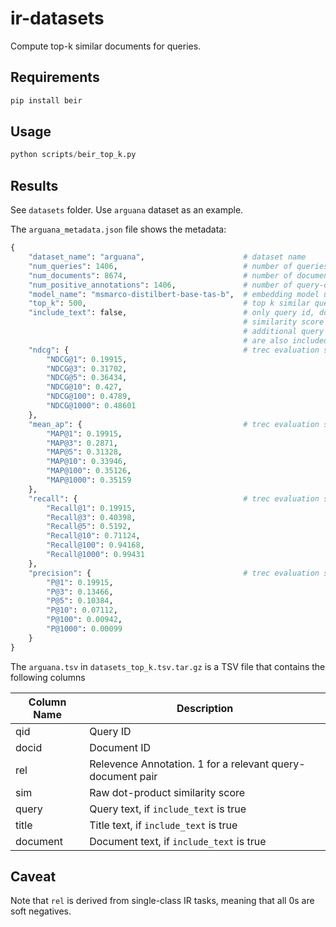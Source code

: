 # ir-datasets

Compute top-k similar documents for queries.

## Requirements

```python
pip install beir
```

## Usage

```python
python scripts/beir_top_k.py
```

## Results

See `datasets` folder. Use `arguana` dataset as an example.

The `arguana_metadata.json`  file shows the metadata:

```python
{
    "dataset_name": "arguana",                      # dataset name
    "num_queries": 1406,                            # number of queries contained in the dataset
    "num_documents": 8674,                          # number of documents contained in the dataset
    "num_positive_annotations": 1406,               # number of query-document pairs annotated as relevant
    "model_name": "msmarco-distilbert-base-tas-b",  # embedding model used for top-k computation
    "top_k": 500,                                   # top k similar query-doc pairs
    "include_text": false,                          # only query id, document id, relevance annotation, and 
                                                    # similarity score stored in tsv if false. otherwise, 
                                                    # additional query text, title text, and document text 
                                                    # are also included.
    "ndcg": {                                       # trec evaluation scores for ndcg@first-k
        "NDCG@1": 0.19915,
        "NDCG@3": 0.31702,
        "NDCG@5": 0.36434,
        "NDCG@10": 0.427,
        "NDCG@100": 0.4789,
        "NDCG@1000": 0.48601
    },
    "mean_ap": {                                    # trec evaluation scores for map@first-k
        "MAP@1": 0.19915,
        "MAP@3": 0.2871,
        "MAP@5": 0.31328,
        "MAP@10": 0.33946,
        "MAP@100": 0.35126,
        "MAP@1000": 0.35159
    },
    "recall": {                                     # trec evaluation scores for recall@first-k
        "Recall@1": 0.19915,
        "Recall@3": 0.40398,
        "Recall@5": 0.5192,
        "Recall@10": 0.71124,
        "Recall@100": 0.94168,
        "Recall@1000": 0.99431
    },
    "precision": {                                  # trec evaluation scores for precision@first-k
        "P@1": 0.19915,
        "P@3": 0.13466,
        "P@5": 0.10384,
        "P@10": 0.07112,
        "P@100": 0.00942,
        "P@1000": 0.00099
    }
}
```

The `arguana.tsv` in `datasets_top_k.tsv.tar.gz` is a TSV file that contains the following columns

| Column Name | Description                                                |
|-------------|------------------------------------------------------------|
| qid         | Query ID                                                   |
| docid       | Document ID                                                |
| rel         | Relevence Annotation. 1 for a relevant query-document pair |
| sim         | Raw dot-product similarity score                           |
| query       | Query text, if `include_text` is true                      |
| title       | Title text, if `include_text` is true                      |
| document    | Document text, if `include_text` is true                   |

## Caveat

Note that `rel` is derived from single-class IR tasks, meaning that all 0s are soft negatives.